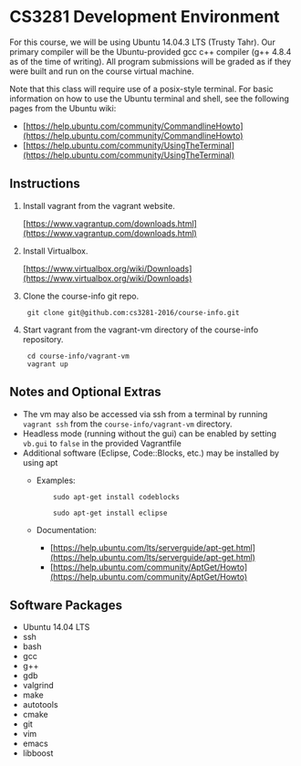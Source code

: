 CS3281 Development Environment
==============================

For this course, we will be using Ubuntu 14.04.3 LTS (Trusty Tahr).
Our primary compiler will be the Ubuntu-provided gcc c++ compiler (g++ 4.8.4
as of the time of writing). All program submissions will be graded as if
they were built and run on the course virtual machine.

Note that this class will require use of a posix-style terminal. For
basic information on how to use the Ubuntu terminal and shell, see the
following pages from the Ubuntu wiki:
  + [https://help.ubuntu.com/community/CommandlineHowto](https://help.ubuntu.com/community/CommandlineHowto)
  + [https://help.ubuntu.com/community/UsingTheTerminal](https://help.ubuntu.com/community/UsingTheTerminal)

Instructions
------------
1. Install vagrant from the vagrant website.

    [https://www.vagrantup.com/downloads.html](https://www.vagrantup.com/downloads.html)

2. Install Virtualbox.

    [https://www.virtualbox.org/wiki/Downloads](https://www.virtualbox.org/wiki/Downloads)

3. Clone the course-info git repo.

        git clone git@github.com:cs3281-2016/course-info.git

4. Start vagrant from the vagrant-vm directory of the course-info repository.

        cd course-info/vagrant-vm
        vagrant up

Notes and Optional Extras
-------------------------
+ The vm may also be accessed via ssh from a terminal by running `vagrant
  ssh` from the `course-info/vagrant-vm` directory.
+ Headless mode (running without the gui) can be enabled by setting
  `vb.gui` to `false` in the provided Vagrantfile
+ Additional software (Eclipse, Code::Blocks, etc.) may be installed
  by using apt
  + Examples:

            sudo apt-get install codeblocks

            sudo apt-get install eclipse

  + Documentation:
    + [https://help.ubuntu.com/lts/serverguide/apt-get.html](https://help.ubuntu.com/lts/serverguide/apt-get.html)
    + [https://help.ubuntu.com/community/AptGet/Howto](https://help.ubuntu.com/community/AptGet/Howto)

Software Packages
-----------------

+ Ubuntu 14.04 LTS
+ ssh
+ bash
+ gcc
+ g++
+ gdb
+ valgrind
+ make
+ autotools
+ cmake
+ git
+ vim
+ emacs
+ libboost
